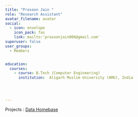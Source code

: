 ```yaml
---
title: "Prasoon Jain "
role: "Research Assistant"
avatar_filename: avatar
social:
  - icon: envelope
    icon_pack: fas
    link: mailto:'prasoonjain006@gmail.com'
superuser: false
user_groups:
  - Members


education:
  courses:
    - course: B.Tech (Computer Engineering)
      institution:  Aligarh Muslim University (AMU), India
    

  

--- 
```






Projects  : 
<a href='http://localhost:1313/project/data-homebase/'  >Data Homebase </a>
</br>
